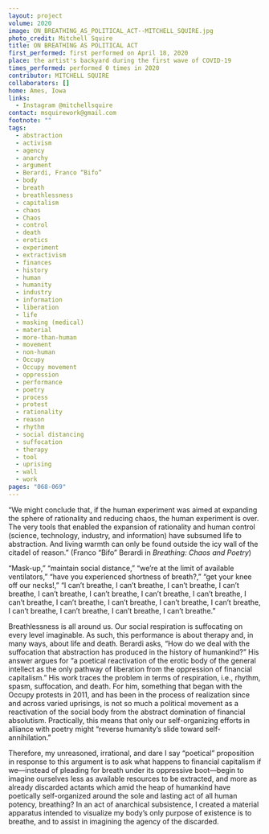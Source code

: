 ```yaml
---
layout: project
volume: 2020
image: ON_BREATHING_AS_POLITICAL_ACT--MITCHELL_SQUIRE.jpg
photo_credit: Mitchell Squire
title: ON BREATHING AS POLITICAL ACT
first_performed: first performed on April 18, 2020
place: the artist's backyard during the first wave of COVID-19
times_performed: performed 0 times in 2020
contributor: MITCHELL SQUIRE
collaborators: []
home: Ames, Iowa
links:
  - Instagram @mitchellsquire
contact: msquirework@gmail.com
footnote: ""
tags:
  - abstraction
  - activism
  - agency
  - anarchy
  - argument
  - Berardi, Franco “Bifo”
  - body
  - breath
  - breathlessness
  - capitalism
  - chaos
  - Chaos
  - control
  - death
  - erotics
  - experiment
  - extractivism
  - finances
  - history
  - human
  - humanity
  - industry
  - information
  - liberation
  - life
  - masking (medical)
  - material
  - more-than-human
  - movement
  - non-human
  - Occupy
  - Occupy movement
  - oppression
  - performance
  - poetry
  - process
  - protest
  - rationality
  - reason
  - rhythm
  - social distancing
  - suffocation
  - therapy
  - tool
  - uprising
  - wall
  - work
pages: "068-069"
---
```


“We might conclude that, if the human experiment was aimed at expanding the sphere of rationality and reducing chaos, the human experiment is over. The very tools that enabled the expansion of rationality and human control (science, technology, industry, and information) have subsumed life to abstraction. And living warmth can only be found outside the icy wall of the citadel of reason.” (Franco “Bifo” Berardi in _Breathing: Chaos and Poetry_)

“Mask-up,” “maintain social distance,” “we’re at the limit of available ventilators,” “have you experienced shortness of breath?,” “get your knee off our necks!,” “I can’t breathe, I can’t breathe, I can’t breathe, I can’t breathe, I can’t breathe, I can’t breathe, I can’t breathe, I can’t breathe, I can’t breathe, I can’t breathe, I can’t breathe, I can’t breathe, I can’t breathe, I can’t breathe, I can’t breathe, I can’t breathe, I can’t breathe.”

Breathlessness is all around us. Our social respiration is suffocating on every level imaginable. As such, this performance is about therapy and, in many ways, about life and death. Berardi asks, “How do we deal with the suffocation that abstraction has produced in the history of humankind?” His answer argues for “a poetical reactivation of the erotic body of the general intellect as the only pathway of liberation from the oppression of financial capitalism.” His work traces the problem in terms of respiration, i.e., rhythm, spasm, suffocation, and death. For him, something that began with the Occupy protests in 2011, and has been in the process of realization since and across varied uprisings, is not so much a political movement as a reactivation of the social body from the abstract domination of financial absolutism. Practically, this means that only our self-organizing efforts in alliance with poetry might “reverse humanity’s slide toward self-annihilation.”

Therefore, my unreasoned, irrational, and dare I say “poetical” proposition in response to this argument is to ask what happens to financial capitalism if we—instead of pleading for breath under its oppressive boot—begin to imagine ourselves less as available resources to be extracted, and more as already discarded actants which amid the heap of humankind have poetically self-organized around the sole and lasting act of all human potency, breathing? In an act of anarchical subsistence, I created a material apparatus intended to visualize my body’s only purpose of existence is to breathe, and to assist in imagining the agency of the discarded.

